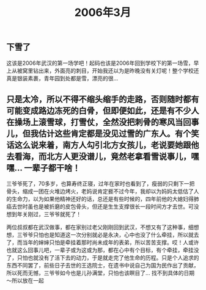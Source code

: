 ﻿---
layout: post 
title: 2006年3月
---

下雪了
-------
这该是2006年武汉的第一场学吧！起码也该是2006年回到学校下的第一场雪，早上从被窝里钻出来，外面亮的刺目，开始我还以为是昨晚没有关灯呢！整个学校还真是银装素裹，青年园到处都是雪，漂亮的很…

只是太冷，所以不得不缩头缩手的走路，否则随时都有可能变成路边冻死的白骨，但即便如此，还是有不少人在操场上滚雪球，打雪仗，全然没把刺骨的寒风当回事儿，但我估计这些肯定都是没见过雪的广东人。有个笑话这么说来着，南方人勾引北方女孩儿，老说要她跟他去看海，而北方人更没谱儿，竟然老拿看雪说事儿，嘿嘿… 
一辈子都干啥！
--------------
三爷爷死了，70多岁，也算寿终正寝，过年在家时也看到了，瘦弱的只剩下一把骨头，缩成一团在火堆边烤火，老妈说肯定捱不过今年，我却以为妈妈太低估了人的生命力，以为如果他精神还好的话，总还是有些时候的，四年前他的大媳妇得肺癌去世时虽也是被折磨的皮包骨头，但还是生生支撑很长一段时间方才去世。可没想到年关刚过，三爷爷就死了！

两位叔叔都在武汉做事，都在家别过老父刚刚回到武汉，不想又有了这种事，细想想，三爷爷只怕也是知道这一次分别就必是永决，心中也没了什么牵挂，所以就去了，而当年的婶婶只怕是牵挂着那时尚未成年的表弟，所以苦苦支撑。哎！人或许也就这么回事儿吧，一辈子或为这或为那，都在心中有个目标，有个牵挂，牵挂没了，只怕也就没有了活下去的动力，于是就走完了他生命的历程。只是个人追求的 东西不同罢了，前些日子去世的王选院士，在遗书中说自己为国为民作出了贡献，所以死而无憾，三爷爷如今也是儿孙满堂，只怕也该瞑目了…
	找不到具体的日期～所以放在一起
